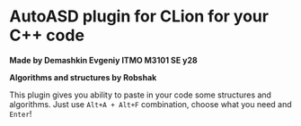 # AutoASD plugin for CLion for your C++ code
**Made by Demashkin Evgeniy ITMO M3101 SE y28**

**Algorithms and structures by Robshak**

This plugin gives you ability to paste in your code some structures and algorithms. Just use ```Alt+A + Alt+F``` combination, choose what you need and ```Enter```!
